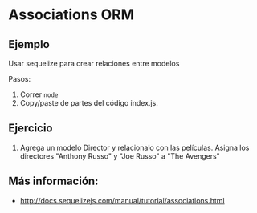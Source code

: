 # Associations ORM

## Ejemplo

Usar sequelize para crear relaciones entre modelos

Pasos:

1. Correr `node`
2. Copy/paste de partes del código index.js.

## Ejercicio

1. Agrega un modelo Director y relacionalo con las películas. Asigna los directores "Anthony Russo" y "Joe Russo" a "The Avengers"

## Más información:

* http://docs.sequelizejs.com/manual/tutorial/associations.html
